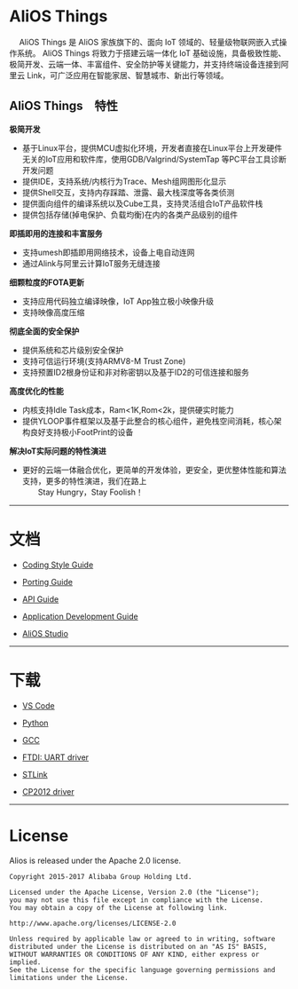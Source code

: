 # AliOS Things  
　
AliOS Things 是 AliOS 家族旗下的、面向 IoT 领域的、轻量级物联网嵌入式操作系统。 AliOS Things 将致力于搭建云端一体化 IoT 基础设施，具备极致性能、极简开发、云端一体、丰富组件、安全防护等关键能力，并支持终端设备连接到阿里云 Link，可广泛应用在智能家居、智慧城市、新出行等领域。
  
## AliOS Things　特性

**极简开发**  

 - 基于Linux平台，提供MCU虚拟化环境，开发者直接在Linux平台上开发硬件无关的IoT应用和软件库，使用GDB/Valgrind/SystemTap 等PC平台工具诊断开发问题
 - 提供IDE，支持系统/内核行为Trace、Mesh组网图形化显示  
 - 提供Shell交互，支持内存踩踏、泄露、最大栈深度等各类侦测  
 - 提供面向组件的编译系统以及Cube工具，支持灵活组合IoT产品软件栈  
 - 提供包括存储(掉电保护、负载均衡)在内的各类产品级别的组件
  
**即插即用的连接和丰富服务**  

 - 支持umesh即插即用网络技术，设备上电自动连网  
 - 通过Alink与阿里云计算IoT服务无缝连接

**细颗粒度的FOTA更新**  

 - 支持应用代码独立编译映像，IoT App独立极小映像升级  
 - 支持映像高度压缩

**彻底全面的安全保护**
  
 - 提供系统和芯片级别安全保护  
 - 支持可信运行环境(支持ARMV8-M Trust Zone)  
 - 支持预置ID2根身份证和非对称密钥以及基于ID2的可信连接和服务

**高度优化的性能**
  
 - 内核支持Idle Task成本，Ram<1K,Rom<2k，提供硬实时能力  
 - 提供YLOOP事件框架以及基于此整合的核心组件，避免栈空间消耗，核心架构良好支持极小FootPrint的设备

**解决IoT实际问题的特性演进**
  
 - 更好的云端一体融合优化，更简单的开发体验，更安全，更优整体性能和算法支持，更多的特性演进，我们在路上  
　　Stay Hungry，Stay Foolish！

-----

# 文档

  * [Coding Style Guide](https://github.com/alibaba/AliOS-Things/wiki/AliOS-Things-Coding-Style-Guide)

  * [Porting Guide](https://github.com/alibaba/AliOS-Things/wiki/AliOS-Things-Porting-Guide)

  * [API Guide](https://github.com/alibaba/AliOS-Things/wiki/AliOS-Things-API-Guide)

  * [Application Development Guide](https://github.com/alibaba/AliOS-Things/wiki/AliOS-Things-APP-DEV-Guide)

  * [AliOS Studio](https://github.com/alibaba/AliOS-Things/wiki/AliOS-Things-Studio)

------

# 下载

  * [VS Code](https://code.visualstudio.com)

  * [Python](https://www.python.org/downloads/)

  * [GCC](https://launchpad.net/gcc-arm-embedded/+download)

  * [FTDI: UART driver](http://www.ftdichip.com/Drivers/D2XX.htm)

  * [STLink](http://www.st.com/content/st_com/en/products/development-tools/hardware-development-tools/development-tool-hardware-for-mcus/debug-hardware-for-mcus/debug-hardware-for-stm32-mcus/st-link-v2.html)

  * [CP2012 driver](https://www.silabs.com/products/development-tools/software/usb-to-uart-bridge-vcp-drivers)

------

# License

  Alios is released under the Apache 2.0 license.

    Copyright 2015-2017 Alibaba Group Holding Ltd.

    Licensed under the Apache License, Version 2.0 (the "License");
    you may not use this file except in compliance with the License.
    You may obtain a copy of the License at following link.

    http://www.apache.org/licenses/LICENSE-2.0

    Unless required by applicable law or agreed to in writing, software
    distributed under the License is distributed on an "AS IS" BASIS,
    WITHOUT WARRANTIES OR CONDITIONS OF ANY KIND, either express or implied.
    See the License for the specific language governing permissions and
    limitations under the License.
